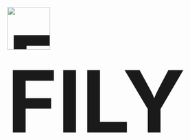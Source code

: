 <div align="left">
  <h1 style="display: inline; font-size: 200px;"> 
    <img src="https://github.com/user-attachments/assets/da0b5fda-3b44-4bae-b71e-4b2e55220559" alt="FILY Logo" width="100" />FILY
  </h1>
</div>
